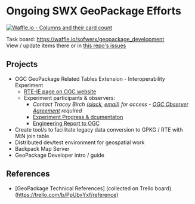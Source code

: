 # Ongoing SWX GeoPackage Efforts #

[![Waffle.io - Columns and their card count](https://badge.waffle.io/sofwerx/geopackage_development.svg?columns=all)](https://waffle.io/sofwerx/geopackage_development)

Task board: https://waffle.io/sofwerx/geopackage_development  
View / update items there or in [this repo's issues](https://github.com/sofwerx/geopackage_development/issues)

## Projects ##
- OGC GeoPackage Related Tables Extension - Interoperability Experiment  
  - [RTE-IE page on OGC website](http://www.opengeospatial.org/projects/initiatives/gpkg-rteie)
  - Experiment participants & observers:  
    - _Contact Tracey Birch ([slack](https://sofwerx.slack.com/team/U5N2X4Q69), [email](mailto:tracey.birch@sofwerx.org)) for access - [OGC Observer Agreement](https://portal.opengeospatial.org/files/?artifact_id=75290) required_
    - [Experiment Progress & dcumentaton](https://github.com/tabinfl/related-tables-IE)
    - [Engineering Report to OGC](https://github.com/sofwerx/gpkg-rte-ie-er)
- Create tool/s to facilitate legacy data conversion to GPKG / RTE with M:N join table
- Distributed dev/test environment for geospatial work
- Backpack Map Server
- GeoPackage Developer intro / guide

## References ##
- [GeoPackage Technical References] (collected on Trello board)(https://trello.com/b/PpUbxYxf/reference)
